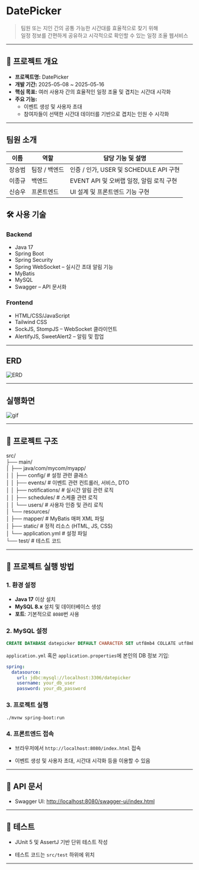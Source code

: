 # DatePicker

> 팀원 또는 지인 간의 공통 가능한 시간대를 효율적으로 찾기 위해  
> 일정 정보를 간편하게 공유하고 시각적으로 확인할 수 있는 일정 조율 웹서비스

---

## 📅 프로젝트 개요

- **프로젝트명:** DatePicker  
- **개발 기간:** 2025-05-08 ~ 2025-05-16  
- **핵심 목표:** 여러 사용자 간의 효율적인 일정 조율 및 겹치는 시간대 시각화  
- **주요 기능:**
  - 이벤트 생성 및 사용자 초대
  - 참여자들이 선택한 시간대 데이터를 기반으로 겹치는 인원 수 시각화

---

## 팀원 소개
| 이름   | 역할         | 담당 기능 및 설명 |
|--------|--------------|-------------------|
| 장승범| 팀장 / 백엔드 | 인증 / 인가, USER 및 SCHEDULE API 구현 |
| 이종규 | 백엔드   | EVENT API 및 오버랩 일정, 알림 로직 구현  |
| 신승우 | 프론트엔드       | UI 설계 및 프론트엔드 기능 구현 |

## 🛠 사용 기술

### Backend
- Java 17
- Spring Boot
- Spring Security
- Spring WebSocket – 실시간 초대 알림 기능
- MyBatis
- MySQL
- Swagger – API 문서화

### Frontend
- HTML/CSS/JavaScript
- Tailwind CSS
- SockJS, StompJS – WebSocket 클라이언트
- AlertifyJS, SweetAlert2 – 알림 및 팝업

---

## ERD

![ERD](https://github.com/user-attachments/assets/c992f57a-f706-438b-95c0-a43ad1d7ea1a)

---

## 실행화면

![gif](https://github.com/user-attachments/assets/2127ea95-3490-4ada-b249-fc33c4443f49)

---

## 🧱 프로젝트 구조

src/  
├── main/  
│ ├── java/com/mycom/myapp/  
│ │ ├── config/ # 설정 관련 클래스  
│ │ ├── events/ # 이벤트 관련 컨트롤러, 서비스, DTO  
│ │ ├── notifications/ # 실시간 알림 관련 로직  
│ │ ├── schedules/ # 스케줄 관련 로직  
│ │ └── users/ # 사용자 인증 및 관리 로직  
│ └── resources/  
│ ├── mapper/ # MyBatis 매퍼 XML 파일  
│ ├── static/ # 정적 리소스 (HTML, JS, CSS)  
│ └── application.yml # 설정 파일  
└── test/ # 테스트 코드

---

## 🚀 프로젝트 실행 방법

### 1. 환경 설정

- **Java 17** 이상 설치
- **MySQL 8.x** 설치 및 데이터베이스 생성
- **포트**: 기본적으로 `8080`번 사용

### 2. MySQL 설정

```sql
CREATE DATABASE datepicker DEFAULT CHARACTER SET utf8mb4 COLLATE utf8mb4_unicode_ci;

```

`application.yml` 혹은 `application.properties`에 본인의 DB 정보 기입:

```yaml
spring:
  datasource:
    url: jdbc:mysql://localhost:3306/datepicker
    username: your_db_user
    password: your_db_password

```

### 3. 프로젝트 실행

```bash
./mvnw spring-boot:run

```

### 4. 프론트엔드 접속

-   브라우저에서 `http://localhost:8080/index.html` 접속
    
-   이벤트 생성 및 사용자 초대, 시간대 시각화 등을 이용할 수 있음
    

----------

## 📑 API 문서

-   Swagger UI: [http://localhost:8080/swagger-ui/index.html](http://localhost:8080/swagger-ui/index.html)
    
----------

## 🧪 테스트

-   JUnit 5 및 AssertJ 기반 단위 테스트 작성
    
-   테스트 코드는 `src/test` 하위에 위치
    

----------


